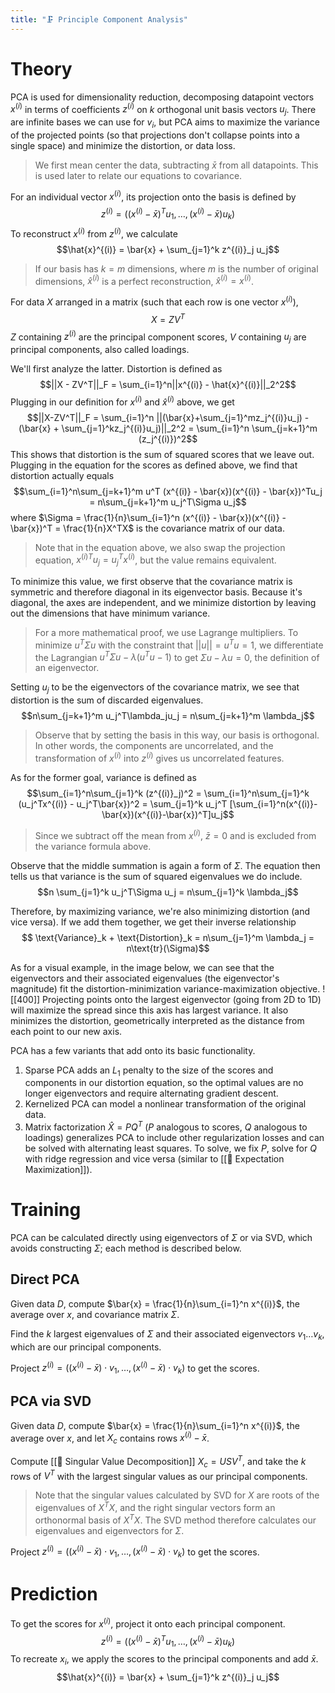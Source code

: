 ```yaml
---
title: "🗜️ Principle Component Analysis"
---
```

# Theory
PCA is used for dimensionality reduction, decomposing datapoint vectors $x^{(i)}$ in terms of coefficients $z^{(i)}$ on $k$ orthogonal unit basis vectors $u_j$. There are infinite bases we can use for $v_i$, but PCA aims to maximize the variance of the projected points (so that projections don't collapse points into a single space) and minimize the distortion, or data loss.

> We first mean center the data, subtracting $\bar{x}$ from all datapoints. This is used later to relate our equations to covariance.

For an individual vector $x^{(i)}$, its projection onto the basis is defined by $$z^{(i)} = ((x^{(i)} - \bar{x})^Tu_1, \ldots, (x^{(i)} - \bar{x})u_k)$$
To reconstruct $x^{(i)}$ from $z^{(i)}$, we calculate $$\hat{x}^{(i)} = \bar{x} + \sum_{j=1}^k z^{(i)}_j u_j$$

> If our basis has $k = m$ dimensions, where $m$ is the number of original dimensions, $\hat{x}^{(i)}$ is a perfect reconstruction, $\hat{x}^{(i)} = x^{(i)}$.

For data $X$ arranged in a matrix (such that each row is one vector $x^{(i)}$),
$$ X = ZV^T $$
$Z$ containing $z^{(i)}$ are the principal component scores, $V$ containing $u_j$ are principal components, also called loadings.

We'll first analyze the latter. Distortion is defined as  $$||X - ZV^T||_F = \sum_{i=1}^n||x^{(i)} - \hat{x}^{(i)}||_2^2$$
Plugging in our definition for $x^{(i)}$ and $\hat{x}^{(i)}$ above, we get $$||X-ZV^T||_F = \sum_{i=1}^n ||(\bar{x}+\sum_{j=1}^mz_j^{(i)}u_j) - (\bar{x} + \sum_{j=1}^kz_j^{(i)}u_j)||_2^2 = \sum_{i=1}^n \sum_{j=k+1}^m (z_j^{(i)})^2$$
This shows that distortion is the sum of squared scores that we leave out. Plugging in the equation for the scores as defined above, we find that distortion actually equals $$\sum_{i=1}^n\sum_{j=k+1}^m u^T (x^{(i)} - \bar{x})(x^{(i)} - \bar{x})^Tu_j = n\sum_{j=k+1}^m u_j^T\Sigma u_j$$where $\Sigma = \frac{1}{n}\sum_{i=1}^n (x^{(i)} - \bar{x})(x^{(i)} - \bar{x})^T = \frac{1}{n}X^TX$ is the covariance matrix of our data.

> Note that in the equation above, we also swap the projection equation, ${x^{(i)}}^T u_j = u_j^T x^{(i)}$, but the value remains equivalent.

To minimize this value, we first observe that the covariance matrix is symmetric and therefore diagonal in its eigenvector basis. Because it's diagonal, the axes are independent, and we minimize distortion by leaving out the dimensions that have minimum variance.

> For a more mathematical proof, we use Lagrange multipliers. To minimize $u^T\Sigma u$ with the constraint that $||u|| = u^Tu = 1$, we differentiate the Lagrangian $u^T\Sigma u - \lambda(u^Tu - 1)$ to get $\Sigma u - \lambda u = 0$, the definition of an eigenvector.

Setting $u_j$ to be the eigenvectors of the covariance matrix, we see that distortion is  the sum of discarded eigenvalues. $$n\sum_{j=k+1}^m u_j^T\lambda_ju_j = n\sum_{j=k+1}^m \lambda_j$$

> Observe that by setting the basis in this way, our basis is orthogonal. In other words, the components are uncorrelated, and the transformation of $x^{(i)}$ into $z^{(i)}$ gives us uncorrelated features.

As for the former goal, variance is defined as $$\sum_{i=1}^n\sum_{j=1}^k (z^{(i)}_j)^2 = \sum_{i=1}^n\sum_{j=1}^k (u_j^Tx^{(i)} - u_j^T\bar{x})^2 = \sum_{j=1}^k u_j^T [\sum_{i=1}^n(x^{(i)}-\bar{x})(x^{(i)}-\bar{x})^T]u_j$$

> Since we subtract off the mean from $x^{(i)}$, $\bar{z} = 0$ and is excluded from the variance formula above.

Observe that the middle summation is again a form of $\Sigma$. The equation then tells us that variance is the sum of squared eigenvalues we do include. $$n \sum_{j=1}^k u_j^T\Sigma u_j = n\sum_{j=1}^k \lambda_j$$

Therefore, by maximizing variance, we're also minimizing distortion (and vice versa). If we add them together, we get their inverse relationship $$ \text{Variance}_k + \text{Distortion}_k = n\sum_{j=1}^m \lambda_j = n\text{tr}(\Sigma)$$

As for a visual example, in the image below, we can see that the eigenvectors and their associated eigenvalues (the eigenvector's magnitude) fit the distortion-minimization variance-maximization objective.
![[400]]
Projecting points onto the largest eigenvector (going from 2D to 1D) will maximize the spread since this axis has largest variance. It also minimizes the distortion, geometrically interpreted as the distance from each point to our new axis.

PCA has a few variants that add onto its basic functionality.
1. Sparse PCA adds an $L_1$ penalty to the size of the scores and components in our distortion equation, so the optimal values are no longer eigenvectors and require alternating gradient descent.
2. Kernelized PCA can model a nonlinear transformation of the original data.
3. Matrix factorization $\hat{X} = PQ^T$ ($P$ analogous to scores, $Q$ analogous to loadings) generalizes PCA to include other regularization losses and can be solved with alternating least squares. To solve, we fix $P$, solve for $Q$ with ridge regression and vice versa (similar to [[🎉 Expectation Maximization]]).

# Training
PCA can be calculated directly using eigenvectors of $\Sigma$ or via SVD, which avoids constructing $\Sigma$; each method is described below.

## Direct PCA
Given data $D$, compute $\bar{x} = \frac{1}{n}\sum_{i=1}^n x^{(i)}$, the average over $x$, and covariance matrix $\Sigma$.

Find the $k$ largest eigenvalues of $\Sigma$ and their associated eigenvectors $v_1 \ldots v_k$, which are our principal components.

Project $z^{(i)} = ((x^{(i)} - \bar{x}) \cdot v_1, \ldots, (x^{(i)} - \bar{x}) \cdot v_k)$ to get the scores.

## PCA via SVD
Given data $D$, compute $\bar{x} = \frac{1}{n}\sum_{i=1}^n x^{(i)}$, the average over $x$, and let $X_c$ contains rows $x^{(i)} - \bar{x}$.

Compute [[📎 Singular Value Decomposition]] $X_c = USV^T$, and take the $k$ rows of $V^T$ with the largest singular values as our principal components.

> Note that the singular values calculated by SVD for $X$ are roots of the eigenvalues of $X^TX$, and the right singular vectors form an orthonormal basis of $X^TX$. The SVD method therefore calculates our eigenvalues and eigenvectors for $\Sigma$.

Project $z^{(i)} = ((x^{(i)} - \bar{x}) \cdot v_1, \ldots, (x^{(i)} - \bar{x}) \cdot v_k)$ to get the scores.

# Prediction
To get the scores for $x^{(i)}$, project it onto each principal component.
$$z^{(i)} = ((x^{(i)} - \bar{x})^Tu_1, \ldots, (x^{(i)} - \bar{x})u_k)$$
To recreate $x_i$, we apply the scores to the principal components and add $\bar{x}$.
$$\hat{x}^{(i)} = \bar{x} + \sum_{j=1}^k z^{(i)}_j u_j$$
